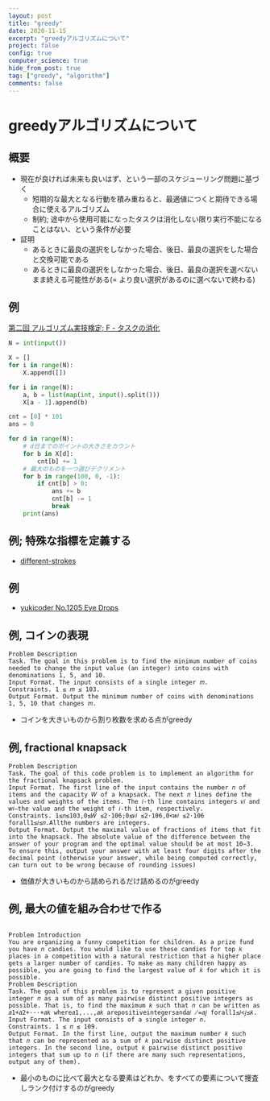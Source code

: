 ```yaml
---
layout: post
title: "greedy"
date: 2020-11-15
excerpt: "greedyアルゴリズムについて"
project: false
config: true
computer_science: true
hide_from_post: true
tag: ["greedy", "algorithm"]
comments: false
---
```



# greedyアルゴリズムについて

## 概要
 - 現在が良ければ未来も良いはず、という一部のスケジューリング問題に基づく
   - 短期的な最大となる行動を積み重ねると、最適値につくと期待できる場合に使えるアルゴリズム
   - 制約; 途中から使用可能になったタスクは消化しない限り実行不能になることはない、という条件が必要
 - 証明
   - あるときに最良の選択をしなかった場合、後日、最良の選択をした場合と交換可能である
   - あるときに最良の選択をしなかった場合、後日、最良の選択を選べないまま終える可能性がある(= より良い選択があるのに選べないで終わる)

## 例
[第二回 アルゴリズム実技検定; F - タスクの消化](https://atcoder.jp/contests/past202004-open/tasks/past202004_f)  

```python
N = int(input())

X = []
for i in range(N):
    X.append([])

for i in range(N):
    a, b = list(map(int, input().split()))
    X[a - 1].append(b)

cnt = [0] * 101
ans = 0

for d in range(N):
	# d日までのポイントの大きさをカウント
    for b in X[d]:
        cnt[b] += 1
	# 最大のものを一つ選びデクリメント
    for b in range(100, 0, -1):
        if cnt[b] > 0:
            ans += b
            cnt[b] -= 1
            break
    print(ans)
```

## 例; 特殊な指標を定義する
 - [different-strokes](/different-strokes)

## 例
 - [yukicoder No.1205 Eye Drops](https://yukicoder.me/problems/no/1205)

## 例, コインの表現

```console
Problem Description
Task. The goal in this problem is to find the minimum number of coins needed to change the input value (an integer) into coins with denominations 1, 5, and 10.
Input Format. The input consists of a single integer 𝑚.
Constraints. 1 ≤ 𝑚 ≤ 103.
Output Format. Output the minimum number of coins with denominations 1, 5, 10 that changes 𝑚.
```
 - コインを大きいものから割り枚数を求める点がgreedy

## 例, fractional knapsack

```console
Problem Description
Task. The goal of this code problem is to implement an algorithm for the fractional knapsack problem.
Input Format. The first line of the input contains the number 𝑛 of items and the capacity 𝑊 of a knapsack. The next 𝑛 lines define the values and weights of the items. The 𝑖-th line contains integers 𝑣𝑖 and 𝑤𝑖—the value and the weight of 𝑖-th item, respectively.
Constraints. 1≤𝑛≤103,0≤𝑊 ≤2·106;0≤𝑣𝑖 ≤2·106,0<𝑤𝑖 ≤2·106 forall1≤𝑖≤𝑛.Allthe numbers are integers.
Output Format. Output the maximal value of fractions of items that fit into the knapsack. The absolute value of the difference between the answer of your program and the optimal value should be at most 10−3. To ensure this, output your answer with at least four digits after the decimal point (otherwise your answer, while being computed correctly, can turn out to be wrong because of rounding issues)
```
 - 価値が大きいものから詰められるだけ詰めるのがgreedy

## 例, 最大の値を組み合わせで作る

```console

Problem Introduction
You are organizing a funny competition for children. As a prize fund you have 𝑛 candies. You would like to use these candies for top 𝑘 places in a competition with a natural restriction that a higher place gets a larger number of candies. To make as many children happy as possible, you are going to find the largest value of 𝑘 for which it is possible.
Problem Description
Task. The goal of this problem is to represent a given positive integer 𝑛 as a sum of as many pairwise distinct positive integers as possible. That is, to find the maximum 𝑘 such that 𝑛 can be written as 𝑎1+𝑎2+···+𝑎𝑘 where𝑎1,...,𝑎𝑘 arepositiveintegersand𝑎𝑖 ̸=𝑎𝑗 forall1≤𝑖<𝑗≤𝑘.
Input Format. The input consists of a single integer 𝑛.
Constraints. 1 ≤ 𝑛 ≤ 109.
Output Format. In the first line, output the maximum number 𝑘 such that 𝑛 can be represented as a sum of 𝑘 pairwise distinct positive integers. In the second line, output 𝑘 pairwise distinct positive integers that sum up to 𝑛 (if there are many such representations, output any of them).
```
 - 最小のものに比べて最大となる要素はどれか、をすべての要素について捜査しランク付けするのがgreedy
